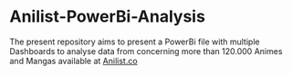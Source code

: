 # Anilist-PowerBi-Analysis

The present repository aims to present a PowerBi file with multiple Dashboards to analyse data from concerning more than 120.000 Animes and Mangas available at [Anilist.co](anilist.co)
